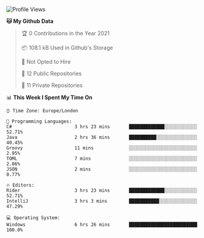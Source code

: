<!--START_SECTION:waka-->
![Profile Views](http://img.shields.io/badge/Profile%20Views-0-blue)

**🐱 My Github Data** 

> 🏆 0 Contributions in the Year 2021
 > 
> 📦 108.1 kB Used in Github's Storage 
 > 
> 🚫 Not Opted to Hire
 > 
> 📜 12 Public Repositories 
 > 
> 🔑 11 Private Repositories  
 > 
📊 **This Week I Spent My Time On** 

```text
⌚︎ Time Zone: Europe/London

💬 Programming Languages: 
C#                       3 hrs 23 mins       █████████████░░░░░░░░░░░░   52.71% 
Java                     2 hrs 36 mins       ██████████░░░░░░░░░░░░░░░   40.45% 
Groovy                   11 mins             ░░░░░░░░░░░░░░░░░░░░░░░░░   2.95% 
TOML                     7 mins              ░░░░░░░░░░░░░░░░░░░░░░░░░   2.06% 
JSON                     2 mins              ░░░░░░░░░░░░░░░░░░░░░░░░░   0.77%

🔥 Editors: 
Rider                    3 hrs 23 mins       █████████████░░░░░░░░░░░░   52.71% 
IntelliJ                 3 hrs 3 mins        ███████████░░░░░░░░░░░░░░   47.29%

💻 Operating System: 
Windows                  6 hrs 26 mins       █████████████████████████   100.0%

```


<!--END_SECTION:waka-->